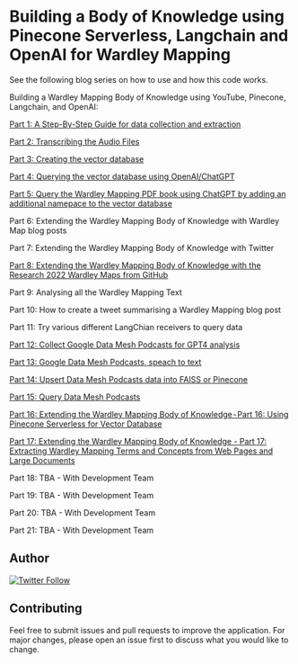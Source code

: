 # Building a Body of Knowledge using Pinecone Serverless, Langchain and OpenAI for Wardley Mapping

See the following blog series on how to use and how this code works.

Building a Wardley Mapping Body of Knowledge using YouTube, Pinecone, Langchain, and OpenAI:

[Part 1: A Step-By-Step Guide for data collection and extraction](https://medium.com/prompt-engineering/building-a-wardley-mapping-body-of-knowledge-from-youtube-part-1-7ce97e4f9c22)

[Part 2: Transcribing the Audio Files](https://medium.com/prompt-engineering/building-a-body-of-knowledge-using-pinecone-langchain-and-openai-part-2-d372669afc8b)

[Part 3: Creating the vector database](https://medium.com/prompt-engineering/building-a-wardley-mapping-body-of-knowledge-using-youtube-pinecone-langchain-and-openai-part-3-cba11345f830)

[Part 4: Querying the vector database using OpenAI/ChatGPT](https://medium.com/prompt-engineering/building-a-wardley-mapping-body-of-knowledge-using-youtube-pinecone-langchain-and-openai-part-4-5f4f00b116cd)

[Part 5: Query the Wardley Mapping PDF book using ChatGPT by adding an additional namepace to the vector database](https://github.com/tractorjuice/Building_BoK/blob/main/Building_Wardley_Mapping_Body_of_Knowledge_Part_5.ipynb)

Part 6: Extending the Wardley Mapping Body of Knowledge with Wardley Map blog posts

Part 7: Extending the Wardley Mapping Body of Knowledge with Twitter

[Part 8: Extending the Wardley Mapping Body of Knowledge with the Research 2022 Wardley Maps from GitHub](https://github.com/tractorjuice/Building_BoK/blob/main/Building_Wardley_Mapping_Body_of_Knowledge_Part_8.ipynb)

Part 9: Analysing all the Wardley Mapping Text

Part 10: How to create a tweet summarising a Wardley Mapping blog post

Part 11: Try various different LangChian receivers to query data

[Part 12: Collect Google Data Mesh Podcasts for GPT4 analysis](https://github.com/tractorjuice/Building_BoK/blob/main/Building_Wardley_Mapping_Body_of_Knowledge_Part_12_Collect_Google_Podcasts.ipynb)

[Part 13: Google Data Mesh Podcasts, speach to text](https://github.com/tractorjuice/Building_BoK/blob/main/Building_Wardley_Mapping_Body_of_Knowledge_Part_13_Podcast_Speech_to_Text.ipynb)

[Part 14: Upsert Data Mesh Podcasts data into FAISS or Pinecone](https://github.com/tractorjuice/Building_BoK/blob/main/Building_Wardley_Mapping_Body_of_Knowledge_Part_14_Upsert_Podcast_Data.ipynb)

[Part 15: Query Data Mesh Podcasts](https://github.com/tractorjuice/Building_BoK/blob/main/Building_Wardley_Mapping_Body_of_Knowledge_Part_15_Query_Podcast_Data.ipynb)

[Part 16: Extending the Wardley Mapping Body of Knowledge - Part 16: Using Pinecone Serverless for Vector Database](https://github.com/tractorjuice/Building_Wardley_BoK/blob/main/Building_Wardley_Mapping_Body_of_Knowledge_Part_16.ipynb)

[Part 17: Extending the Wardley Mapping Body of Knowledge - Part 17: Extracting Wardley Mapping Terms and Concepts from Web Pages and Large Documents](https://github.com/tractorjuice/Building_Wardley_BoK/blob/main/Building_AI_Body_of_Knowledge_Part_17_Websites.ipynb)

Part 18: TBA - With Development Team

Part 19: TBA - With Development Team

Part 20: TBA - With Development Team

Part 21: TBA - With Development Team

## Author

[![Twitter Follow](https://img.shields.io/twitter/follow/mcraddock?style=social)](https://twitter.com/mcraddock)

## Contributing
Feel free to submit issues and pull requests to improve the application. For major changes, please open an issue first to discuss what you would like to change.
